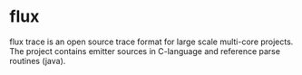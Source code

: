 # flux
flux trace is an open source trace format for large scale multi-core projects. The project contains emitter sources in C-language and reference parse routines (java).
